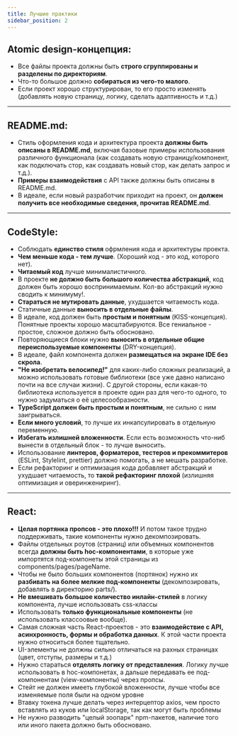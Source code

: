 ```yaml
---
title: Лучшие практики
sidebar_position: 2
---
```


## Atomic design-концепция:

- Все файлы проекта должны быть **строго сгруппированы и разделены по директориям**.
- Что-то большое должно **собираться из чего-то малого**.
- Если проект хорошо структурирован, то его просто изменять (добавлять новую страницу, логику, сделать адаптивность и т.д.)

***

## README.md:

- Стиль оформления кода и архитектура проекта **должны быть описаны в README.md**, включая базовые примеры использования различного функционала (как создавать новую страницу/компонент, как подключать стор, как создавать новый стор, как делать запрос и т.д.).
- **Примеры взаимодействия** с API также должны быть описаны в README.md.
- В идеале, если новый разработчик приходит на проект, он **должен получить все необходимые сведения, прочитав README.md**.

***

## CodeStyle:

- Соблюдать **единство стиля** офрмления кода и архитектуры проекта.
- **Чем меньше кода - тем лучше**. (Хороший код - это код, которого нет).
- **Читаемый код** лучше минималистичного.
- В проекте **не должно быть большого количества абстракций**, код должен быть хорошо воспринимаемым. Кол-во абстракций нужно сводить к минимуму!.
- **Стараться не мутировать данные**, ухудшается читаемость кода.
- Статичные данные **выносить в отдельные файлы**.
- В идеале, код должен быть **простым и понятным** (KISS-концепция). Понятные проекты хорошо масштабируются. Все гениальное - простое, сложное должно быть обосновано.
- Повторяющиеся блоки нужно **выносить в отдельные общие переиспользуемые компоненты** (DRY-концепция).
- В идеале, файл компонента должен **размещаться на экране IDE без скрола**.
- **"Не изобретать велосипед!"** для каких-либо сложных реализаций, а можно использовать готовые библиотеки (все уже давно написано почти на все случаи жизни). С другой стороны, если какая-то библиотека используется в проекте один раз для чего-то одного, то нужно задуматься о её целесообразности.
- **TypeScript должен быть простым и понятным**, не сильно с ним заигрываться.
- **Еcли много условий**, то лучше их инкапсулировать в отдельную переменную.
- **Избегать излишней вложенности**. Если есть возможность что-ниб вынести в отдельный блок - то лучше выносить.
- Использование **линтеров, форматеров, тестеров и прекоммитеров** (ESLint, Stylelint, prettier) должно помогать, а не мешать разработке.
- Если рефакторинг и оптимизация кода добавляет абстракций и ухудшает читаемость, то **такой рефакторинг плохой** (излишняя оптимизация и оверинжениринг).

***

## React:

- **Целая портянка пропсов - это плохо!!!** И потом такое трудно поддерживать, такие компоненты нужно декомпозировать.
- Файлы отдельных роутов (страниц) или объемных компонентов всегда **должны быть hoc-компонентами**, в которые уже импортятся под-компонеты этой страницы из components/pages/pageName.
- Чтобы не было больших компонентов (портянок) нужно их **разбивать на более мелкие под-компоненты** (декомпозировать, добавлять в директорию parts/).
- **Не вмешивать большое количество инлайн-стилей** в логику компонента, лучше использовать css-классы
- Использовать **только функциональные компоненты** (не использовать классоовые вообще).
- Самая сложная часть React-проектов - это **взаимодействие с API, асинхронность, формы и обработка данных**. К этой части проекта нужно относиться более тщательно.
- UI-элементы не должны сильно отличаться на рахных страницах (цвет, отступы, размеры и т.д.)
- Нужно стараться **отделять логику от представления**. Логику лучше использовать в hoc-компонетах, а дальше передавать ее под-компонентам (view-компоненты) через пропсы.
- Стейт не должен имееть глубокой вложенности, лучше чтобы все изменяемые поля были на одном уровне
- Втавку токена лучше делать через интерцептор axios, чем просто вставлять из куков или localStorage, так как могут быть проблемы
- Не нужно разводить "целый зоопарк" npm-пакетов, наличие того или иного пакета должно быть обосновано.
